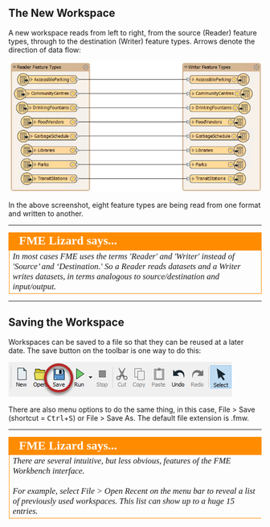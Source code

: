 ## The New Workspace ##
A new workspace reads from left to right, from the source (Reader) feature types, through to the destination (Writer) feature types. Arrows denote the direction of data flow:

![](./Images/Img1.024a.NewWorkspace.png)

In the above screenshot, eight feature types are being read from one format and written to another.

---

<!--Tip Section-->

<table style="border-spacing: 0px">
  <tr>
    <td style="vertical-align:middle;background-color:darkorange;border: 2px solid darkorange">
      <i class="fa fa-info-circle fa-lg fa-pull-left fa-fw" style="color:white;padding-right: 12px;vertical-align:text-top"></i>
      <span style="color:white;font-size:x-large;font-weight: bold;font-family:serif">FME Lizard says...</span>
    </td>
  </tr>

  <tr>
    <td style="border: 1px solid darkorange">
      <span style="font-family:serif; font-style:italic; font-size:larger">
        In most cases FME uses the terms 'Reader' and 'Writer' instead of 'Source’ and ‘Destination.' So a Reader reads datasets and a Writer writes datasets, in terms analogous to source/destination and input/output.
      </span>
    </td>
  </tr>
</table>

---


## Saving the Workspace ##
Workspaces can be saved to a file so that they can be reused at a later date. The save button on the toolbar is one way to do this:

![](./Images/Img1.025.SavingWorkspace.png)

There are also menu options to do the same thing, in this case, File &gt; Save (shortcut = <kbd>Ctrl</kbd>+<kbd>S</kbd>) or File &gt; Save As. The default file extension is .fmw.

---

<!--Lizard Section-->

<table style="border-spacing: 0px">
  <tr>
    <td colspan="100%" style="vertical-align:middle;background-color:darkorange;border: 2px solid darkorange">
      <i class="fa fa-info-circle fa-lg fa-pull-left fa-fw" style="color:white;padding-right: 12px;vertical-align:text-top"></i>
      <span style="color:white;font-size:x-large;font-weight: bold;font-family:serif">FME Lizard says...</span>
    </td>
  </tr>

  <tr>
    <td style="border-left: 1px solid darkorange; border-bottom: 1px solid darkorange">
      <span style="font-family:serif; font-style:italic; font-size:larger">
        There are several intuitive, but less obvious, features of the FME Workbench interface.
        <br><br>For example, select File &gt; Open Recent on the menu bar to reveal a list of previously used workspaces. This list can show up to a huge 15 entries.
      </span>
    </td>
  </tr>
</table>
